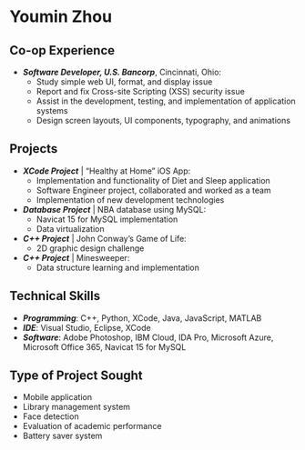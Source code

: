 # Youmin Zhou

## Co-op Experience
* ***Software Developer, U.S. Bancorp***, Cincinnati, Ohio:
   	* Study simple web UI, format, and display issue 
	* Report and fix Cross-site Scripting (XSS) security issue
	* Assist in the development, testing, and implementation of application systems
	* Design screen layouts, UI components, typography, and animations

## Projects
* ***XCode Project*** | “Healthy at Home” iOS App:
   	* Implementation and functionality of Diet and Sleep application
	* Software Engineer project, collaborated and worked as a team
	* Implementation of new development technologies
* ***Database Project*** | NBA database using MySQL:
   	* Navicat 15 for MySQL implementation 
	* Data virtualization
* ***C++ Project*** | John Conway’s Game of Life:
   	* 2D graphic design challenge 
* ***C++ Project*** | Minesweeper:
   	* Data structure learning and implementation
   	 
## Technical Skills

* ***Programming***: C++, Python, XCode, Java, JavaScript, MATLAB* ***IDE***: Visual Studio, Eclipse, XCode* ***Software***: Adobe Photoshop, IBM Cloud, IDA Pro, Microsoft Azure, Microsoft Office 365, Navicat 15 for MySQL

## Type of Project Sought
* Mobile application
* Library management system
* Face detection
* Evaluation of academic performance
* Battery saver system

